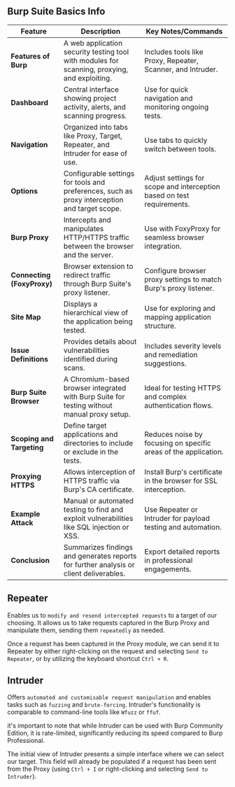 ## Burp Suite Basics Info
| **Feature**                | **Description**                                                                                       | **Key Notes/Commands**                                                    |
|-----------------------------|-------------------------------------------------------------------------------------------------------|---------------------------------------------------------------------------|
| **Features of Burp**       | A web application security testing tool with modules for scanning, proxying, and exploiting.          | Includes tools like Proxy, Repeater, Scanner, and Intruder.              |
| **Dashboard**              | Central interface showing project activity, alerts, and scanning progress.                           | Use for quick navigation and monitoring ongoing tests.                   |
| **Navigation**             | Organized into tabs like Proxy, Target, Repeater, and Intruder for ease of use.                       | Use tabs to quickly switch between tools.                                |
| **Options**                | Configurable settings for tools and preferences, such as proxy interception and target scope.         | Adjust settings for scope and interception based on test requirements.   |
| **Burp Proxy**             | Intercepts and manipulates HTTP/HTTPS traffic between the browser and the server.                     | Use with FoxyProxy for seamless browser integration.                     |
| **Connecting (FoxyProxy)** | Browser extension to redirect traffic through Burp Suite's proxy listener.                            | Configure browser proxy settings to match Burp's proxy listener.         |
| **Site Map**               | Displays a hierarchical view of the application being tested.                                         | Use for exploring and mapping application structure.                     |
| **Issue Definitions**      | Provides details about vulnerabilities identified during scans.                                       | Includes severity levels and remediation suggestions.                    |
| **Burp Suite Browser**     | A Chromium-based browser integrated with Burp Suite for testing without manual proxy setup.           | Ideal for testing HTTPS and complex authentication flows.                |
| **Scoping and Targeting**  | Define target applications and directories to include or exclude in the tests.                        | Reduces noise by focusing on specific areas of the application.          |
| **Proxying HTTPS**         | Allows interception of HTTPS traffic via Burp's CA certificate.                                       | Install Burp's certificate in the browser for SSL interception.          |
| **Example Attack**         | Manual or automated testing to find and exploit vulnerabilities like SQL injection or XSS.            | Use Repeater or Intruder for payload testing and automation.             |
| **Conclusion**             | Summarizes findings and generates reports for further analysis or client deliverables.                | Export detailed reports in professional engagements.                     |

## Repeater
Enables us to `modify and resend intercepted requests` to a target of our choosing.
It allows us to take requests captured in the Burp Proxy and manipulate them, sending them `repeatedly` as needed.

Once a request has been captured in the Proxy module, we can send it to Repeater by either right-clicking on the request and selecting `Send to Repeater`, or by utilizing the keyboard shortcut `Ctrl + R`.

## Intruder
Offers `automated and customisable request manipulation` and enables tasks such as `fuzzing` and `brute-forcing`.
Intruder's functionality is comparable to command-line tools like `Wfuzz` or `ffuf`.

it's important to note that while Intruder can be used with Burp Community Edition, it is rate-limited, significantly reducing its speed compared to Burp Professional.

The initial view of Intruder presents a simple interface where we can select our target.
This field will already be populated if a request has been sent from the Proxy (using `Ctrl + I` or right-clicking and selecting `Send to Intruder`).

